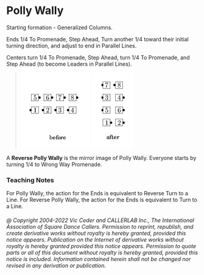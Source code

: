 
# Polly Wally

Starting formation - Generalized Columns.

Ends 1/4 To Promenade, Step Ahead, Turn another 1/4
toward their initial turning direction, and adjust to end in
Parallel Lines.

Centers turn 1/4 To Promenade, Step Ahead, turn 1/4 To Promenade,
and Step Ahead (to become Leaders in Parallel Lines).

> 
> ![alt](polly_wally-1.png)
> ![alt](polly_wally-2.png)
> 

A **Reverse Polly Wally** is the mirror image of Polly Wally.
Everyone starts by turning 1/4 to Wrong Way Promenade.

### Teaching Notes
For Polly Wally, the action for the Ends is
equivalent to Reverse Turn to a Line. For Reverse Polly Wally, the
action for the Ends is equivalent to Turn to a Line.

###### @ Copyright 2004-2022 Vic Ceder and CALLERLAB Inc., The International Association of Square Dance Callers. Permission to reprint, republish, and create derivative works without royalty is hereby granted, provided this notice appears. Publication on the Internet of derivative works without royalty is hereby granted provided this notice appears. Permission to quote parts or all of this document without royalty is hereby granted, provided this notice is included. Information contained herein shall not be changed nor revised in any derivation or publication.
